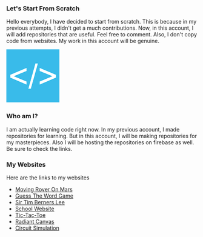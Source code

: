 ### Let's Start From Scratch

Hello everybody, I have decided to start from scratch. This is because in my previous attempts, I didn't get a much contributions. Now, in this account, I will add repositories that are useful.
Feel free to comment. Also, I don't copy code from websites. My work in this account will be genuine.

<img src="code.png">

### Who am I?

I am actually learning code right now. In my previous account, I made repositories for learning. But in this account, I will be making repositories for my masterpieces. Also I will be hosting the repositories on firebase as well. Be sure to check the links.

### My Websites

Here are the links to my websites

<ul>
  <li><a href="https://moving-rover-on-mars.web.app">Moving Rover On Mars</a></li>
  <li><a href="https://master-codr1234.github.io/Guess-The-Word_Offline-game">Guess The Word Game</a></li>
  <li><a href="https://sir-tim-berners-lee-portfolio.web.app">Sir Tim Berners Lee</a></li>
  <li><a href="https://school-website-pro.web.app">School Website</a></li>
  <li><a href="https://pro-tic-tac-toe.web.app">Tic-Tac-Toe</a></li>
  <li><a href="https://pro-tic-tac-toe-multiplayer.web.app">Radiant Canvas</a></li>
  <li><a href="https://basic-circuit-simulation.web.app">Circuit Simulation</a></li>
</ul>
